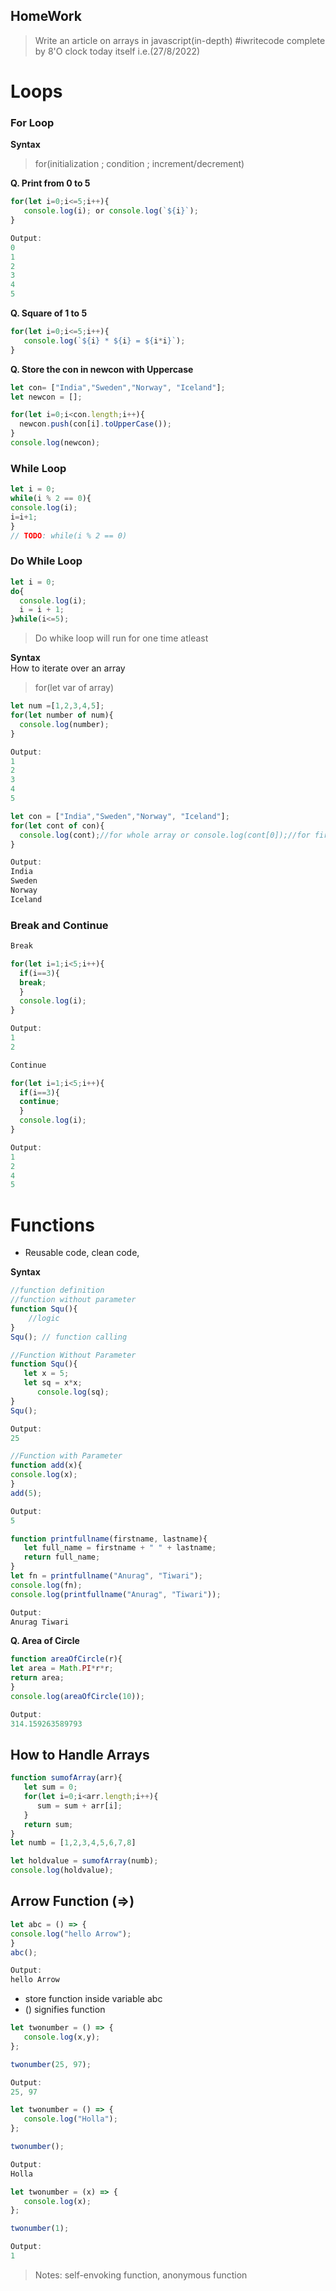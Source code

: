 ## HomeWork
> Write an article on arrays in javascript(in-depth)
#iwritecode complete by 8'O clock today itself i.e.(27/8/2022)


# Loops
### For Loop
**Syntax**
> for(initialization ; condition ; increment/decrement)

**Q. Print from 0 to 5**
```javascript
for(let i=0;i<=5;i++){
   console.log(i); or console.log(`${i}`);
}

Output:
0
1
2
3
4
5
```

**Q. Square of 1 to 5**
```javascript
for(let i=0;i<=5;i++){
   console.log(`${i} * ${i} = ${i*i}`);
}
```

**Q. Store the con in newcon with Uppercase**
```javascript
let con= ["India","Sweden","Norway", "Iceland"];
let newcon = [];

for(let i=0;i<con.length;i++){
  newcon.push(con[i].toUpperCase());
}
console.log(newcon);
```

### While Loop
```javascript
let i = 0;
while(i % 2 == 0){
console.log(i);
i=i+1;
}
// TODO: while(i % 2 == 0)
```

### Do While Loop
```javascript
let i = 0;
do{
  console.log(i);
  i = i + 1;
}while(i<=5);
```

> Do whike loop will run for one time atleast

**Syntax**<br>
How to iterate over an array<br>
> for(let var of array)

```javascript
let num =[1,2,3,4,5];
for(let number of num){
  console.log(number);
}

Output:
1
2
3
4
5
```

```javascript
let con = ["India","Sweden","Norway", "Iceland"];
for(let cont of con){
  console.log(cont);//for whole array or console.log(cont[0]);//for first index
}

Output:
India
Sweden
Norway
Iceland
```

### Break and Continue

```javascript
Break

for(let i=1;i<5;i++){
  if(i==3){
  break;
  }
  console.log(i);
}

Output:
1
2

Continue

for(let i=1;i<5;i++){
  if(i==3){
  continue;
  }
  console.log(i);
}

Output:
1
2
4
5
```

# Functions
- Reusable code, clean code, 

**Syntax**
```javascript
//function definition
//function without parameter
function Squ(){
    //logic
}
Squ(); // function calling
```

```javascript
//Function Without Parameter
function Squ(){
   let x = 5;
   let sq = x*x;
      console.log(sq);
}
Squ();

Output:
25
```
```javascript
//Function with Parameter
function add(x){
console.log(x);
}
add(5);

Output:
5
```

``` javascript
function printfullname(firstname, lastname){
   let full_name = firstname + " " + lastname;
   return full_name;
}
let fn = printfullname("Anurag", "Tiwari");
console.log(fn);
console.log(printfullname("Anurag", "Tiwari"));

Output:
Anurag Tiwari
```

**Q. Area of Circle**
```javascript
function areaOfCircle(r){
let area = Math.PI*r*r;
return area;
}
console.log(areaOfCircle(10));

Output:
314.159263589793
```

## How to Handle Arrays
```javascript
function sumofArray(arr){
   let sum = 0;
   for(let i=0;i<arr.length;i++){
      sum = sum + arr[i];
   }
   return sum;
}
let numb = [1,2,3,4,5,6,7,8]

let holdvalue = sumofArray(numb);
console.log(holdvalue);
```

## Arrow Function (=>)
```javascript
let abc = () => {
console.log("hello Arrow");
}
abc();

Output:
hello Arrow
```
- store function inside variable abc
- () signifies function

```javascript
let twonumber = () => {
   console.log(x,y);
};

twonumber(25, 97);

Output:
25, 97
```

```javascript
let twonumber = () => {
   console.log("Holla");
};

twonumber();

Output:
Holla
```

```javascript
let twonumber = (x) => {
   console.log(x);
};

twonumber(1);

Output:
1
```

> Notes: self-envoking function, anonymous function
